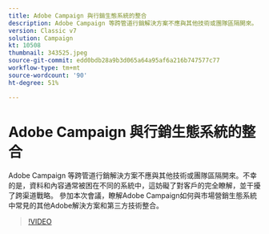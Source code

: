 ```yaml
---
title: Adobe Campaign 與行銷生態系統的整合
description: Adobe Campaign 等跨管道行銷解決方案不應與其他技術或團隊區隔開來。
version: Classic v7
solution: Campaign
kt: 10508
thumbnail: 343525.jpeg
source-git-commit: edd0bdb28a9b3d065a64a95af6a216b747577c77
workflow-type: tm+mt
source-wordcount: '90'
ht-degree: 51%

---
```


# Adobe Campaign 與行銷生態系統的整合

Adobe Campaign 等跨管道行銷解決方案不應與其他技術或團隊區隔開來。不幸的是，資料和內容通常被困在不同的系統中，這妨礙了對客戶的完全瞭解，並干擾了跨渠道戰略。 參加本次會議，瞭解Adobe Campaign如何與市場營銷生態系統中常見的其他Adobe解決方案和第三方技術整合。

>[!VIDEO](https://video.tv.adobe.com/v/343525/?quality=12&learn=on)
